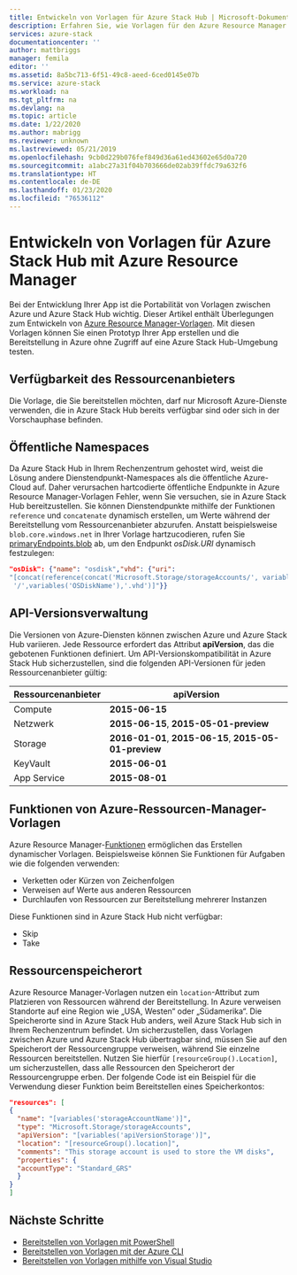 ```yaml
---
title: Entwickeln von Vorlagen für Azure Stack Hub | Microsoft-Dokumentation
description: Erfahren Sie, wie Vorlagen für den Azure Resource Manager entwickelt werden, um Portabilität von Apps zwischen Azure und Azure Stack Hub zu erreichen.
services: azure-stack
documentationcenter: ''
author: mattbriggs
manager: femila
editor: ''
ms.assetid: 8a5bc713-6f51-49c8-aeed-6ced0145e07b
ms.service: azure-stack
ms.workload: na
ms.tgt_pltfrm: na
ms.devlang: na
ms.topic: article
ms.date: 1/22/2020
ms.author: mabrigg
ms.reviewer: unknown
ms.lastreviewed: 05/21/2019
ms.openlocfilehash: 9cb0d229b076fef849d36a61ed43602e65d0a720
ms.sourcegitcommit: a1abc27a31f04b703666de02ab39ffdc79a632f6
ms.translationtype: HT
ms.contentlocale: de-DE
ms.lasthandoff: 01/23/2020
ms.locfileid: "76536112"
---
```

# <a name="develop-templates-for-azure-stack-hub-with-azure-resource-manager"></a>Entwickeln von Vorlagen für Azure Stack Hub mit Azure Resource Manager

Bei der Entwicklung Ihrer App ist die Portabilität von Vorlagen zwischen Azure und Azure Stack Hub wichtig. Dieser Artikel enthält Überlegungen zum Entwickeln von [Azure Resource Manager-Vorlagen](https://download.microsoft.com/download/E/A/4/EA4017B5-F2ED-449A-897E-BD92E42479CE/Getting_Started_With_Azure_Resource_Manager_white_paper_EN_US.pdf). Mit diesen Vorlagen können Sie einen Prototyp Ihrer App erstellen und die Bereitstellung in Azure ohne Zugriff auf eine Azure Stack Hub-Umgebung testen.

## <a name="resource-provider-availability"></a>Verfügbarkeit des Ressourcenanbieters

Die Vorlage, die Sie bereitstellen möchten, darf nur Microsoft Azure-Dienste verwenden, die in Azure Stack Hub bereits verfügbar sind oder sich in der Vorschauphase befinden.

## <a name="public-namespaces"></a>Öffentliche Namespaces

Da Azure Stack Hub in Ihrem Rechenzentrum gehostet wird, weist die Lösung andere Dienstendpunkt-Namespaces als die öffentliche Azure-Cloud auf. Daher verursachen hartcodierte öffentliche Endpunkte in Azure Resource Manager-Vorlagen Fehler, wenn Sie versuchen, sie in Azure Stack Hub bereitzustellen. Sie können Dienstendpunkte mithilfe der Funktionen `reference` und `concatenate` dynamisch erstellen, um Werte während der Bereitstellung vom Ressourcenanbieter abzurufen. Anstatt beispielsweise `blob.core.windows.net` in Ihrer Vorlage hartzucodieren, rufen Sie [primaryEndpoints.blob](https://github.com/Azure/AzureStack-QuickStart-Templates/blob/master/101-vm-windows-create/azuredeploy.json#L175) ab, um den Endpunkt *osDisk.URI* dynamisch festzulegen:

```json
"osDisk": {"name": "osdisk","vhd": {"uri":
"[concat(reference(concat('Microsoft.Storage/storageAccounts/', variables('storageAccountName')), '2015-06-15').primaryEndpoints.blob, variables('vmStorageAccountContainerName'),
 '/',variables('OSDiskName'),'.vhd')]"}}
```

## <a name="api-versioning"></a>API-Versionsverwaltung

Die Versionen von Azure-Diensten können zwischen Azure und Azure Stack Hub variieren. Jede Ressource erfordert das Attribut **apiVersion**, das die gebotenen Funktionen definiert. Um API-Versionskompatibilität in Azure Stack Hub sicherzustellen, sind die folgenden API-Versionen für jeden Ressourcenanbieter gültig:

| Ressourcenanbieter | apiVersion |
| --- | --- |
| Compute |**2015-06-15** |
| Netzwerk |**2015-06-15**, **2015-05-01-preview** |
| Storage |**2016-01-01**, **2015-06-15**, **2015-05-01-preview** |
| KeyVault | **2015-06-01** |
| App Service |**2015-08-01** |

## <a name="template-functions"></a>Funktionen von Azure-Ressourcen-Manager-Vorlagen

Azure Resource Manager-[Funktionen](/azure/azure-resource-manager/resource-group-template-functions) ermöglichen das Erstellen dynamischer Vorlagen. Beispielsweise können Sie Funktionen für Aufgaben wie die folgenden verwenden:

* Verketten oder Kürzen von Zeichenfolgen
* Verweisen auf Werte aus anderen Ressourcen
* Durchlaufen von Ressourcen zur Bereitstellung mehrerer Instanzen

Diese Funktionen sind in Azure Stack Hub nicht verfügbar:

* Skip
* Take

## <a name="resource-location"></a>Ressourcenspeicherort

Azure Resource Manager-Vorlagen nutzen ein `location`-Attribut zum Platzieren von Ressourcen während der Bereitstellung. In Azure verweisen Standorte auf eine Region wie „USA, Westen“ oder „Südamerika“. Die Speicherorte sind in Azure Stack Hub anders, weil Azure Stack Hub sich in Ihrem Rechenzentrum befindet. Um sicherzustellen, dass Vorlagen zwischen Azure und Azure Stack Hub übertragbar sind, müssen Sie auf den Speicherort der Ressourcengruppe verweisen, während Sie einzelne Ressourcen bereitstellen. Nutzen Sie hierfür `[resourceGroup().Location]`, um sicherzustellen, dass alle Ressourcen den Speicherort der Ressourcengruppe erben. Der folgende Code ist ein Beispiel für die Verwendung dieser Funktion beim Bereitstellen eines Speicherkontos:

```json
"resources": [
{
  "name": "[variables('storageAccountName')]",
  "type": "Microsoft.Storage/storageAccounts",
  "apiVersion": "[variables('apiVersionStorage')]",
  "location": "[resourceGroup().location]",
  "comments": "This storage account is used to store the VM disks",
  "properties": {
  "accountType": "Standard_GRS"
  }
}
]
```

## <a name="next-steps"></a>Nächste Schritte

* [Bereitstellen von Vorlagen mit PowerShell](azure-stack-deploy-template-powershell.md)
* [Bereitstellen von Vorlagen mit der Azure CLI](azure-stack-deploy-template-command-line.md)
* [Bereitstellen von Vorlagen mithilfe von Visual Studio](azure-stack-deploy-template-visual-studio.md)
